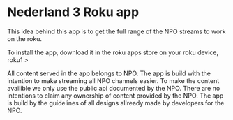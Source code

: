 # Nederland 3 Roku app

This idea behind this app is to get the full range of the NPO streams to work on the roku.

To install the app, download it in the roku apps store on your roku device, roku1 >

All content served in the app belongs to NPO. The app is build with the intention to make streaming all NPO channels easier.
To make the content availible we only use the public api documented by the NPO.
There are no intentions to claim any ownership of content provided by the NPO. 
The app is build by the guidelines of all designs allready made by developers for the NPO.